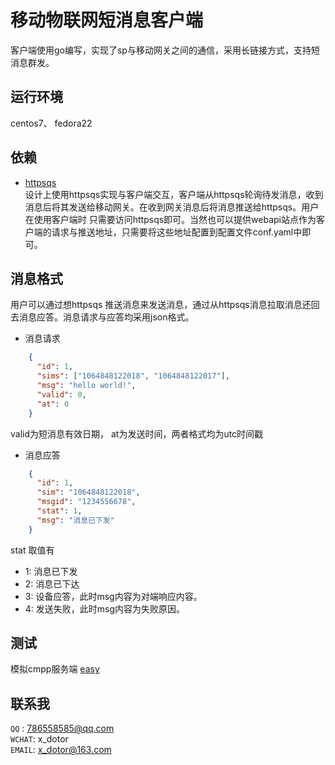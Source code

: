 # 移动物联网短消息客户端
客户端使用go编写，实现了sp与移动网关之间的通信，采用长链接方式，支持短消息群发。
## 运行环境
centos7、 fedora22
## 依赖
* [httpsqs](http://zyan.cc/httpsqs/)  
设计上使用httpsqs实现与客户端交互，客户端从httpsqs轮询待发消息，收到消息后将其发送给移动网关。在收到网关消息后将消息推送给httpsqs。用户在使用客户端时
只需要访问httpsqs即可。当然也可以提供webapi站点作为客户端的请求与推送地址，只需要将这些地址配置到配置文件conf.yaml中即可。
## 消息格式
用户可以通过想httpsqs 推送消息来发送消息，通过从httpsqs消息拉取消息还回去消息应答。消息请求与应答均采用json格式。
* 消息请求  
``` json
    {
      "id": 1,
      "sims": ["1064848122018", "1064848122017"],
      "msg": "hello world!",
      "valid": 0,
      "at": 0
    }
```  
valid为短消息有效日期， at为发送时间，两者格式均为utc时间戳  
* 消息应答
``` json
    {
      "id": 1,
      "sim": "1064848122018",
      "msgid": "1234556678",
      "stat": 1,
      "msg": "消息已下发"
    }
```  
stat 取值有  
  * 1:  消息已下发  
  * 2:  消息已下达  
  * 3:  设备应答，此时msg内容为对端响应内容。
  * 4:  发送失败，此时msg内容为失败原因。  
  
 ## 测试  
 模拟cmpp服务端 [easy](https://github.com/svnwell/easy.git)
 
 ## 联系我
 `QQ`   : 786558585@qq.com  
 `WCHAT`: x_dotor  
 `EMAIL`: x_dotor@163.com
